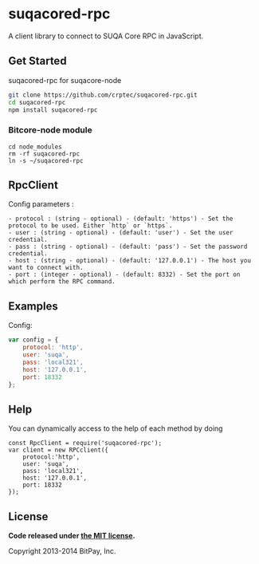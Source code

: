 suqacored-rpc
===============

A client library to connect to SUQA Core RPC in JavaScript.

## Get Started

suqacored-rpc for suqacore-node

```bash
git clone https://github.com/crptec/suqacored-rpc.git
cd suqacored-rpc
npm install suqacored-rpc
```

### Bitcore-node module
```
cd node_modules
rm -rf suqacored-rpc
ln -s ~/suqacored-rpc
```

## RpcClient

Config parameters : 

	- protocol : (string - optional) - (default: 'https') - Set the protocol to be used. Either `http` or `https`.
	- user : (string - optional) - (default: 'user') - Set the user credential.
	- pass : (string - optional) - (default: 'pass') - Set the password credential.
	- host : (string - optional) - (default: '127.0.0.1') - The host you want to connect with.
	- port : (integer - optional) - (default: 8332) - Set the port on which perform the RPC command.

## Examples

Config:
```javascript
var config = {
    protocol: 'http',
    user: 'suqa',
    pass: 'local321',
    host: '127.0.0.1',
    port: 18332
};
```
## Help 

You can dynamically access to the help of each method by doing
```
const RpcClient = require('suqacored-rpc');
var client = new RPCclient({
    protocol:'http',
    user: 'suqa',
    pass: 'local321', 
    host: '127.0.0.1', 
    port: 18332
});

```
## License

**Code released under [the MIT license](https://github.com/bitpay/bitcore/blob/master/LICENSE).**

Copyright 2013-2014 BitPay, Inc.
